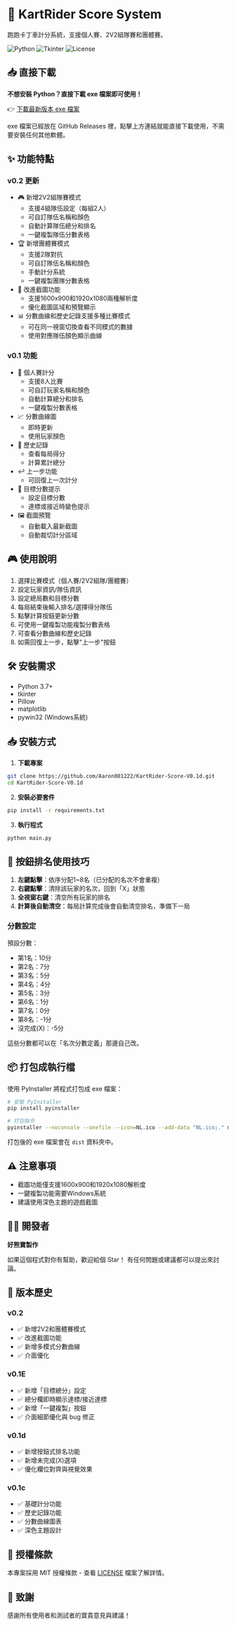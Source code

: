 # 🏁 KartRider Score System

跑跑卡丁車計分系統，支援個人賽、2V2組隊賽和團體賽。

![Python](https://img.shields.io/badge/Python-3.7+-blue.svg)
![Tkinter](https://img.shields.io/badge/Tkinter-GUI-orange.svg)
![License](https://img.shields.io/badge/License-MIT-green.svg)

## 📥 直接下載

**不想安裝 Python？直接下載 exe 檔案即可使用！**

👉 [下載最新版本 exe 檔案](https://github.com/Aaron001222/KartRider-Score-V0.1d/releases/latest)

exe 檔案已經放在 GitHub Releases 裡，點擊上方連結就能直接下載使用，不需要安裝任何其他軟體。

## ✨ 功能特點

### v0.2 更新
- 🎮 新增2V2組隊賽模式
  - 支援4組隊伍設定（每組2人）
  - 可自訂隊伍名稱和顏色
  - 自動計算隊伍總分和排名
  - 一鍵複製隊伍分數表格
- 🏆 新增團體賽模式
  - 支援2隊對抗
  - 可自訂隊伍名稱和顏色
  - 手動計分系統
  - 一鍵複製團隊分數表格
- 📸 改進截圖功能
  - 支援1600x900和1920x1080兩種解析度
  - 優化截圖區域和預覽顯示
- 📊 分數曲線和歷史記錄支援多種比賽模式
  - 可在同一視窗切換查看不同模式的數據
  - 使用對應隊伍顏色顯示曲線

### v0.1 功能
- 🎯 個人賽計分
  - 支援8人比賽
  - 可自訂玩家名稱和顏色
  - 自動計算總分和排名
  - 一鍵複製分數表格
- 📈 分數曲線圖
  - 即時更新
  - 使用玩家顏色
- 📝 歷史記錄
  - 查看每局得分
  - 計算累計總分
- ↩️ 上一步功能
  - 可回復上一次計分
- 🎯 目標分數提示
  - 設定目標分數
  - 達標或接近時變色提示
- 🖼️ 截圖預覽
  - 自動載入最新截圖
  - 自動裁切計分區域

## 🎮 使用說明

1. 選擇比賽模式（個人賽/2V2組隊/團體賽）
2. 設定玩家資訊/隊伍資訊
3. 設定總局數和目標分數
4. 每局結束後輸入排名/選擇得分隊伍
5. 點擊計算按鈕更新分數
6. 可使用一鍵複製功能複製分數表格
7. 可查看分數曲線和歷史記錄
8. 如需回復上一步，點擊"上一步"按鈕

## 🛠️ 安裝需求

- Python 3.7+
- tkinter
- Pillow
- matplotlib
- pywin32 (Windows系統)

## 📥 安裝方式

1. **下載專案**
```bash
git clone https://github.com/Aaron001222/KartRider-Score-V0.1d.git
cd KartRider-Score-V0.1d
```

2. **安裝必要套件**
```bash
pip install -r requirements.txt
```

3. **執行程式**
```bash
python main.py
```

## 🎯 按鈕排名使用技巧

1. **左鍵點擊**：依序分配1~8名（已分配的名次不會重複）
2. **右鍵點擊**：清除該玩家的名次，回到「X」狀態
3. **全視窗右鍵**：清空所有玩家的排名
4. **計算後自動清空**：每局計算完成後會自動清空排名，準備下一局

### 分數設定

預設分數：
- 第1名：10分
- 第2名：7分
- 第3名：5分
- 第4名：4分
- 第5名：3分
- 第6名：1分
- 第7名：0分
- 第8名：-1分
- 沒完成(X)：-5分

這些分數都可以在「名次分數定義」那邊自己改。

## 📦 打包成執行檔

使用 PyInstaller 將程式打包成 exe 檔案：

```bash
# 安裝 PyInstaller
pip install pyinstaller

# 打包指令
pyinstaller --noconsole --onefile --icon=NL.ico --add-data "NL.ico;." main.py
```

打包後的 exe 檔案會在 `dist` 資料夾中。

## ⚠️ 注意事項

- 截圖功能僅支援1600x900和1920x1080解析度
- 一鍵複製功能需要Windows系統
- 建議使用深色主題的遊戲截圖

## 👨‍💻 開發者

**好熊寶製作**

如果這個程式對你有幫助，歡迎給個 Star！
有任何問題或建議都可以提出來討論。

## 📝 版本歷史

### v0.2
- ✅ 新增2V2和團體賽模式
- ✅ 改進截圖功能
- ✅ 新增多模式分數曲線
- ✅ 介面優化

### v0.1E
- ✅ 新增「目標總分」設定
- ✅ 總分欄即時顯示達標/接近達標
- ✅ 新增「一鍵複製」按鈕
- ✅ 介面細節優化與 bug 修正

### v0.1d
- ✅ 新增按鈕式排名功能
- ✅ 新增未完成(X)選項
- ✅ 優化欄位對齊與視覺效果

### v0.1c
- ✅ 基礎計分功能
- ✅ 歷史記錄功能
- ✅ 分數曲線圖表
- ✅ 深色主題設計

## 📄 授權條款

本專案採用 MIT 授權條款 - 查看 [LICENSE](LICENSE) 檔案了解詳情。

## 🙏 致謝

感謝所有使用者和測試者的寶貴意見與建議！
